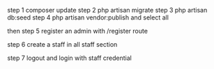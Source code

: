 step 1 composer update
step 2 php artisan migrate
step 3 php artisan db:seed
step 4 php artisan vendor:publish and select all

then step 5 register an admin with /register route

step 6 create a staff in all staff section

step 7 logout and login with staff credential
